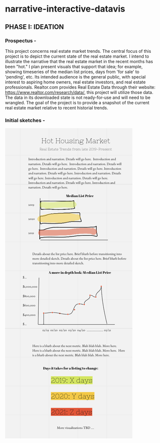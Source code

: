 # narrative-interactive-datavis

## PHASE I: IDEATION
### Prospectus - 

This project concerns real estate market trends. 
The central focus of this project is to depict the current state of the real estate market. I intend to illustrate the narrative that the real estate market in the recent months has been "hot." I plan present visuals that support that idea; for example, showing timeseries of the median list prices, days from 'for sale' to 'pending', etc. 
Its intended audience is the general public, with special interest to aspiring home owners, real estate investors, and real estate professionals. 
Realtor.com provides Real Estate Data through their website: https://www.realtor.com/research/data/, this project will utilize those data. The data in its downloaded state is not ready-for-use and will need to be wrangled. The goal of the project is to provide a snapshot of the current real estate market relative to recent historial trends. 



### Initial sketches -

![alt text](initialsketch.png?raw=true)